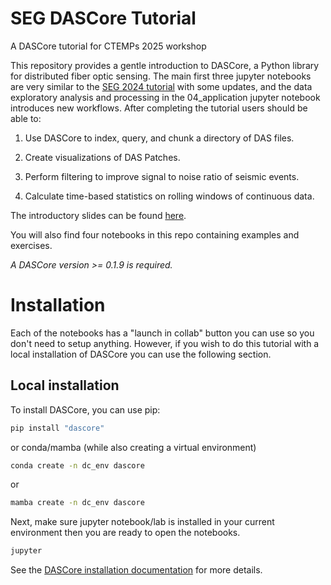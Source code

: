 # SEG DASCore Tutorial

A DASCore tutorial for CTEMPs 2025 workshop 

This repository provides a gentle introduction to DASCore, a Python library for distributed fiber optic sensing. The main first three jupyter notebooks are very similar to the [SEG 2024 tutorial](https://github.com/DASDAE/seg_tutorial/) with some updates, and the data exploratory analysis and processing in the 04_application jupyter notebook introduces new workflows. After completing the tutorial users should be able to:

1. Use DASCore to index, query, and chunk a directory of DAS files.

2. Create visualizations of DAS Patches.
   
3. Perform filtering to improve signal to noise ratio of seismic events.
   
4. Calculate time-based statistics on rolling windows of continuous data.

The introductory slides can be found [here](https://dasdae.github.io/presentations/ctepms_2024/ctemps_2024.html).

You will also find four notebooks in this repo containing examples and exercises.

*A DASCore version >= 0.1.9 is required.*

# Installation

Each of the notebooks has a "launch in collab" button you can use so you don't need to setup anything. However, if you wish to do this tutorial with a local installation of DASCore you can use the following section. 

## Local installation

To install DASCore, you can use pip:

```bash
pip install "dascore"
```

or conda/mamba (while also creating a virtual environment)

```bash
conda create -n dc_env dascore
```

or

```bash
mamba create -n dc_env dascore
```

Next, make sure jupyter notebook/lab is installed in your current environment then you are ready to open the notebooks.

```bash
jupyter
```

See the [DASCore installation documentation](https://dascore.org/#installation) for more details.
